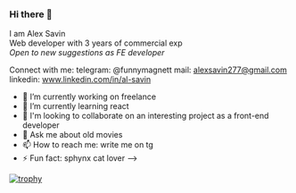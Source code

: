 ### Hi there 👋

I am Alex Savin <br>
Web developer with 3 years of commercial exp <br>
*Open to new suggestions as FE developer*

Connect with me:
telegram: @funnymagnett
mail: alexsavin277@gmail.com
linkedin: www.linkedin.com/in/al-savin

- 🔭 I’m currently working on freelance
- 🌱 I’m currently learning react
- 👯 I'm looking to collaborate on an interesting project as a front-end developer
- 💬 Ask me about old movies
- 📫 How to reach me: write me on tg
- ⚡ Fun fact: sphynx cat lover
-->

[![trophy](https://github-profile-trophy.vercel.app/?username=SashaSavin&column=3&margin-w=15&margin-h=15theme=chalk)](https://github.com/ryo-ma/github-profile-trophy)
